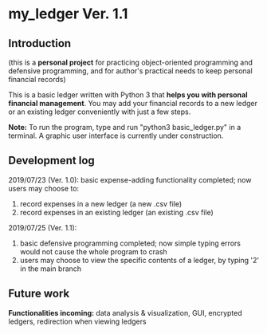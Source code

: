 # my_ledger Ver. 1.1    

## Introduction
(this is a **personal project** for practicing object-oriented programming and defensive programming, and for author's
practical needs to keep personal financial records)

This is a basic ledger written with Python 3 that **helps you with personal financial management**. You may add your financial records to a new ledger or an existing ledger conveniently with just a few steps.   

**Note:** To run the program, type and run "python3 basic_ledger.py" in a terminal. A graphic user interface is currently under construction.   

## Development log
2019/07/23 (Ver. 1.0): basic expense-adding functionality completed; now users may choose to:
1. record expenses in a new ledger (a new .csv file)
2. record expenses in an existing ledger (an existing .csv file)

2019/07/25 (Ver. 1.1):
1. basic defensive programming completed; now simple typing errors would not cause the whole program to crash
2. users may choose to view the specific contents of a ledger, by typing '2' in the main branch

## Future work
**Functionalities incoming:** data analysis & visualization, GUI, encrypted ledgers, redirection when viewing ledgers
